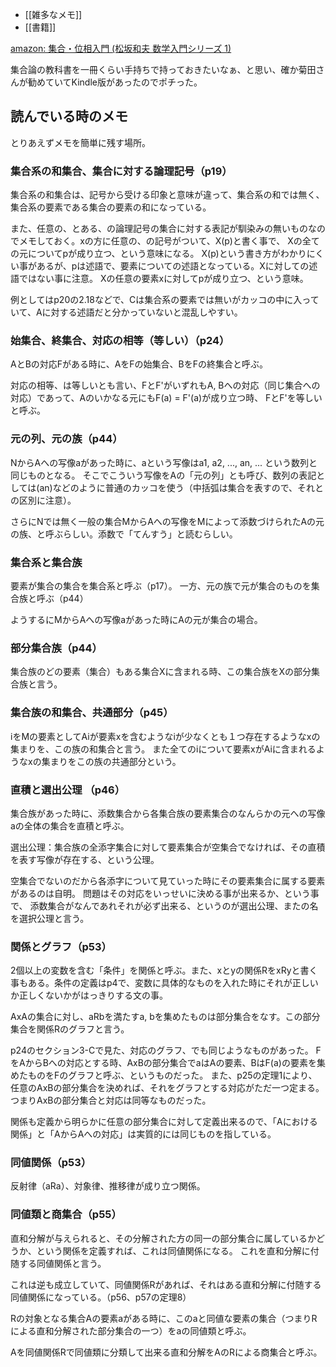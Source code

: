 - [[雑多なメモ]]
- [[書籍]]

[amazon: 集合・位相入門 (松坂和夫 数学入門シリーズ 1) ](https://amzn.to/4cEkW8Z)

集合論の教科書を一冊くらい手持ちで持っておきたいなぁ、と思い、確か菊田さんが勧めていてKindle版があったのでポチった。

## 読んでいる時のメモ

とりあえずメモを簡単に残す場所。

### 集合系の和集合、集合に対する論理記号（p19）

集合系の和集合は、記号から受ける印象と意味が違って、集合系の和では無く、集合系の要素である集合の要素の和になっている。

また、任意の、とある、の論理記号の集合に対する表記が馴染みの無いものなのでメモしておく。xの方に任意の、の記号がついて、X(p)と書く事で、
Xの全ての元についてpが成り立つ、という意味になる。
X(p)という書き方がわかりにくい事があるが、pは述語で、要素についての述語となっている。Xに対しての述語ではない事に注意。
Xの任意の要素xに対してpが成り立つ、という意味。

例としてはp20の2.18などで、Cは集合系の要素では無いがカッコの中に入っていて、Aに対する述語だと分かっていないと混乱しやすい。

### 始集合、終集合、対応の相等（等しい）（p24）

AとBの対応Fがある時に、AをFの始集合、BをFの終集合と呼ぶ。

対応の相等、は等しいとも言い、FとF'がいずれもA, Bへの対応（同じ集合への対応）であって、Aのいかなる元にもF(a) = F'(a)が成り立つ時、
FとF'を等しいと呼ぶ。

### 元の列、元の族（p44）

NからAへの写像aがあった時に、aという写像はa1, a2, ..., an, ... という数列と同じものとなる。
そこでこういう写像をAの「元の列」とも呼び、数列の表記としては(an)などのように普通のカッコを使う（中括弧は集合を表すので、それとの区別に注意）。

さらにNでは無く一般の集合MからAへの写像をMによって添数づけられたAの元の族、と呼ぶらしい。添数で「てんすう」と読むらしい。

### 集合系と集合族

要素が集合の集合を集合系と呼ぶ（p17）。
一方、元の族で元が集合のものを集合族と呼ぶ（p44）

ようするにMからAへの写像aがあった時にAの元が集合の場合。

### 部分集合族（p44）

集合族のどの要素（集合）もある集合Xに含まれる時、この集合族をXの部分集合族と言う。

### 集合族の和集合、共通部分（p45）

iをMの要素としてAiが要素xを含むようなiが少なくとも１つ存在するようなxの集まりを、この族の和集合と言う。
また全てのiについて要素xがAiに含まれるようなxの集まりをこの族の共通部分という。

### 直積と選出公理 （p46）

集合族があった時に、添数集合から各集合族の要素集合のなんらかの元への写像aの全体の集合を直積と呼ぶ。

選出公理：集合族の全添字集合に対して要素集合が空集合でなければ、その直積を表す写像が存在する、という公理。

空集合でないのだから各添字について見ていった時にその要素集合に属する要素があるのは自明。
問題はその対応をいっせいに決める事が出来るか、という事で、
添数集合がなんであれそれが必ず出来る、というのが選出公理、またの名を選択公理と言う。

### 関係とグラフ（p53）

2個以上の変数を含む「条件」を関係と呼ぶ。また、xとyの関係RをxRyと書く事もある。条件の定義はp4で、変数に具体的なものを入れた時にそれが正しいか正しくないかがはっきりする文の事。

AxAの集合に対し、aRbを満たすa, bを集めたものは部分集合をなす。この部分集合を関係Rのグラフと言う。

p24のセクション3-Cで見た、対応のグラフ、でも同じようなものがあった。
FをAからBへの対応とする時、AxBの部分集合でaはAの要素、BはF(a)の要素を集めたものをFのグラフと呼ぶ、というものだった。
また、p25の定理1により、任意のAxBの部分集合を決めれば、それをグラフとする対応がただ一つ定まる。
つまりAxBの部分集合と対応は同等なものだった。

関係も定義から明らかに任意の部分集合に対して定義出来るので、「Aにおける関係」と「AからAへの対応」は実質的には同じものを指している。

### 同値関係（p53）

反射律（aRa）、対象律、推移律が成り立つ関係。

### 同値類と商集合（p55）

直和分解が与えられると、その分解された方の同一の部分集合に属しているかどうか、という関係を定義すれば、これは同値関係になる。
これを直和分解に付随する同値関係と言う。

これは逆も成立していて、同値関係Rがあれば、それはある直和分解に付随する同値関係になっている。（p56、p57の定理8）

Rの対象となる集合Aの要素aがある時に、このaと同値な要素の集合（つまりRによる直和分解された部分集合の一つ）をaの同値類と呼ぶ。

Aを同値関係Rで同値類に分類して出来る直和分解をAのRによる商集合と呼ぶ。